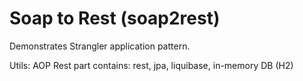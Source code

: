 # Soap to Rest (soap2rest)

Demonstrates Strangler application pattern.

Utils: AOP
Rest part contains: rest, jpa, liquibase, in-memory DB (H2)